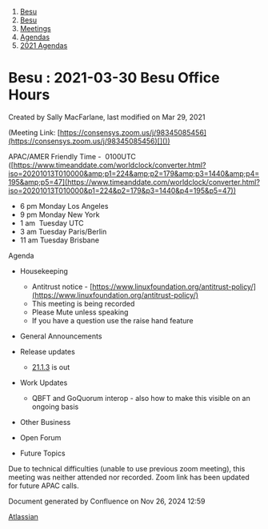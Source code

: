 1. [Besu](index.html)
2. [Besu](Besu_22151173.html)
3. [Meetings](Meetings_22153838.html)
4. [Agendas](Agendas_22153868.html)
5. [2021 Agendas](2021-Agendas_22154808.html)

# Besu : 2021-03-30 Besu Office Hours

Created by Sally MacFarlane, last modified on Mar 29, 2021

(Meeting Link: ⁨[https://consensys.zoom.us/j/98345085456](https://consensys.zoom.us/j/98345085456)[⁩]())

APAC/AMER Friendly Time -  0100UTC ([https://www.timeanddate.com/worldclock/converter.html?iso=20201013T010000&amp;p1=224&amp;p2=179&amp;p3=1440&amp;p4=195&amp;p5=47](https://www.timeanddate.com/worldclock/converter.html?iso=20201013T010000&p1=224&p2=179&p3=1440&p4=195&p5=47))

- 6 pm Monday Los Angeles
- 9 pm Monday New York
- 1 am  Tuesday UTC
- 3 am Tuesday Paris/Berlin
- 11 am Tuesday Brisbane

Agenda

- Housekeeping
  
  - Antitrust notice - [https://www.linuxfoundation.org/antitrust-policy/](https://www.linuxfoundation.org/antitrust-policy/)
  - This meeting is being recorded
  - Please Mute unless speaking
  - If you have a question use the raise hand feature
- General Announcements
- Release updates
  
  - [21.1.3](https://github.com/hyperledger/besu/releases/tag/21.1.3) is out
- Work Updates
  
  - QBFT and GoQuorum interop - also how to make this visible on an ongoing basis
- Other Business
- Open Forum
- Future Topics

Due to technical difficulties (unable to use previous zoom meeting), this meeting was neither attended nor recorded. Zoom link has been updated for future APAC calls. 

Document generated by Confluence on Nov 26, 2024 12:59

[Atlassian](http://www.atlassian.com/)
